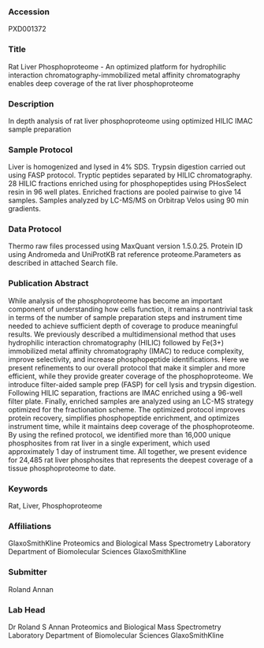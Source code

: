 ### Accession
PXD001372

### Title
Rat Liver Phosphoproteome -  An optimized platform for hydrophilic interaction chromatography-immobilized metal affinity chromatography enables deep coverage of the rat liver phosphoproteome

### Description
In depth analysis of rat liver phosphoproteome using optimized HILIC IMAC sample preparation

### Sample Protocol
Liver is homogenized and lysed in 4% SDS. Trypsin digestion carried out using FASP protocol. Tryptic peptides separated by HILIC chromatography. 28 HILIC fractions enriched using for phosphopeptides using PHosSelect resin in 96 well plates. Enriched fractions are pooled pairwise to give 14 samples. Samples analyzed by LC-MS/MS on Orbitrap Velos using 90 min gradients.

### Data Protocol
Thermo raw files processed using MaxQuant version 1.5.0.25. Protein ID using Andromeda and UniProtKB rat reference proteome.Parameters as described in attached Search file.

### Publication Abstract
While analysis of the phosphoproteome has become an important component of understanding how cells function, it remains a nontrivial task in terms of the number of sample preparation steps and instrument time needed to achieve sufficient depth of coverage to produce meaningful results. We previously described a multidimensional method that uses hydrophilic interaction chromatography (HILIC) followed by Fe(3+) immobilized metal affinity chromatography (IMAC) to reduce complexity, improve selectivity, and increase phosphopeptide identifications. Here we present refinements to our overall protocol that make it simpler and more efficient, while they provide greater coverage of the phosphoproteome. We introduce filter-aided sample prep (FASP) for cell lysis and trypsin digestion. Following HILIC separation, fractions are IMAC enriched using a 96-well filter plate. Finally, enriched samples are analyzed using an LC-MS strategy optimized for the fractionation scheme. The optimized protocol improves protein recovery, simplifies phosphopeptide enrichment, and optimizes instrument time, while it maintains deep coverage of the phosphoproteome. By using the refined protocol, we identified more than 16,000 unique phosphosites from rat liver in a single experiment, which used approximately 1 day of instrument time. All together, we present evidence for 24,485 rat liver phosphosites that represents the deepest coverage of a tissue phosphoproteome to date.

### Keywords
Rat, Liver, Phosphoproteome

### Affiliations
GlaxoSmithKline
Proteomics and Biological Mass Spectrometry Laboratory Department of Biomolecular Sciences GlaxoSmithKline

### Submitter
Roland Annan

### Lab Head
Dr Roland S Annan
Proteomics and Biological Mass Spectrometry Laboratory Department of Biomolecular Sciences GlaxoSmithKline



